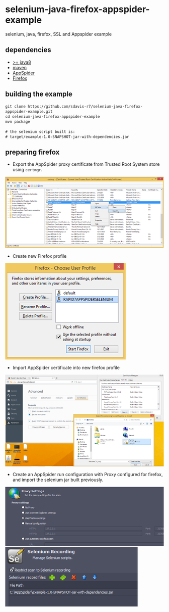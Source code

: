 # selenium-java-firefox-appspider-example
selenium, java, firefox, SSL and Appspider example


dependencies
------------

* [>= java8](https://java.com/en/download/)
* [maven](https://maven.apache.org/download.cgi)
* [AppSpider](http://www.rapid7.com/products/appspider/)
* [Firefox](https://www.mozilla.org/en-US/firefox/new/)


building the example
------------

```
git clone https://github.com/sdavis-r7/selenium-java-firefox-appspider-example.git
cd selenium-java-firefox-appspider-example
mvn package

# the selenium script built is:
# target/example-1.0-SNAPSHOT-jar-with-dependencies.jar 
```

preparing firefox
-------------

* Export the AppSpider proxy certificate from Trusted Root System store using `certmgr`.

![certmgr](img/certmgr.png)

* Create new Firefox profile

![ffoxprofile](img/ffoxprofile.png)

* Import AppSpider certificate into new firefox profile

![importffox](img/importffox.png)

* Create an AppSpider run configuration with Proxy configured for firefox, and import the selenium jar built previously.

![appspider](img/appspider.png)
![appspider](img/appspider2.png)





